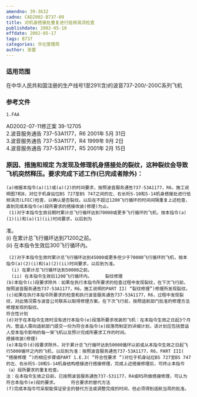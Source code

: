 ```yaml
---
amendno: 39-3632  
cadno: CAD2002-B737-09  
title: 对机身搭接处重复进行低频涡流检查  
publishdate: 2002-05-10  
effdate: 2002-05-17  
tags: B737  
categories: 华北管理局  
author: 张雷  
---
```

  
### 适用范围  
在中华人民共和国注册的生产线号1至291(含)的波音737-200/-200C系列飞机  
  
<!--more-->  
### 参考文件  
    1.FAA  
AD2002-07-11修正案 39-12705  
    2.波音服务通告 737-53A1177，R6  2001年 5月 31日  
    3.波音服务通告 737-53A1177，R4  1999年 9月 2日  
    4.波音服务通告 737-53A1177，R5  2001年 2月 15日  
  
### 原因、措施和规定 为发现及修理机身搭接处的裂纹，这种裂纹会导致飞机突然释压。要求完成下述工作(已完成者除外)：  
    (a)根据本指令(a)(1)或(a)(2)的时间要求，按照波音服务通告737-53A1177，R6，施工说明图7和8，对位于机身站位BS 727至BS 747之间的左、右长桁S-10和S-14机身搭接处进行低频涡流(LFEC)检查，以确认是否裂纹。以后在不超过1200飞行循环的时间间隔重复上述检查，直到完成本指令(e)段所要求的搭接改装(修理)为止。  
     (1)对于本指令生效日期时累计总飞行循环达到70000或更多飞行循环的飞机，按本指令(a)(1)(i)和(a)(1)(ii)时间要求，以后到为  
  
  
准。  
      (i) 在累计总飞行循环达到71200之前。  
      (ii) 在本指令生效后300飞行循环内。  
  
     (2)对于本指令生效时累计总飞行循环达到45000或更多但少于70000飞行循环的飞机，按本指令(a)(2)(i)和(a)(2)(ii)时间要求，以后到为准。  
      (i) 在累计总飞行循环达到50000之前。  
      (ii) 在本指令生效后1200飞行循环内。     裂纹修理  
    (b)本指令(c)段要求除外：如果在执行本指令所要求的检查过程中发现裂纹，在下次飞行前，按照波音服务通告737-53A1177，R6，施工说明的PART II( “裂纹修理”)修理所发现裂纹。  
    (c)如果在执行本指令所要求的检查和执行波音服务通告737-53A1177，R6，过程中发现裂纹，对此情况需与波音公司联系以取得修理方案。在下次飞行前，按照适航部门批准的修理方法修理发现的裂纹。  
    符合性计划  
    (d)对于在本指令生效时没有进行本指令(e)段落所要求改装的飞机：在本指令生效之日起3个月内，营运人需向适航部门提交一份为符合本指令(e)段落而制定的详细计划，该计划应包括营运人受本指令影响的每一架飞机以及预计完成所要求工作的时间。  
    搭接改装(修理)  
    (e)本指令(d)段要求除外，对于累计总飞行循环达到50000循环以前或从本指令生效之日起飞行5000循环之内的飞机，以后到为准：按照波音服务通告737-53A1177，R6，PART III( “搭接修理 ”)的相应步骤或PART 1.E.3( “符合性要求 ”)对位于机身站位BS 727至BS 747的左、右长桁S-10和S-14机身结构搭接进行搭接修理，完成上述搭接修理后，可终止本指令（a）段所要求的重复检查。  
    注：在本指令生效之日前，已按照波音服务通告737-531177，R4或R5所做搭接修理，可认为符合本指令(e)段的要求。     符合要求的替代方法  
    (f)完成本指令可采取能保证安全的替代方法或调整完成的时间，但必须得到适航当局的批准。  
  
